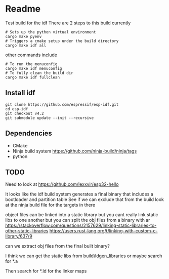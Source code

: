 # Readme

Test build for the idf
There are 2 steps to this build currently

```
# Sets up the python virtual environment
cargo make pyenv
# Triggers a cmake setup under the build directory
cargo make idf all
```

other commands include
```
# To run the menuconfig
cargo make idf menuconfig
# To fully clean the build dir
cargo make idf fullclean
```


## Install idf

```
git clone https://github.com/espressif/esp-idf.git
cd esp-idf
git checkout v4.2
git submodule update --init --recursive
```

## Dependencies

  * CMake
  * Ninja build system
    https://github.com/ninja-build/ninja/tags
  * python


## TODO

Need to look at https://github.com/lexxvir/esp32-hello

It looks like the idf build system generates a final binary that includes a bootloader and partition table
See if we can exclude that from the build
look at the ninja build file for the targets in there

object files can be linked into a static library
but you cant really link static libs to one another
but you can split the obj files from a binary with ar
https://stackoverflow.com/questions/2157629/linking-static-libraries-to-other-static-libraries
https://users.rust-lang.org/t/linking-with-custom-c-library/637/9

can we extract obj files from the final built binary?

I think we can get the static libs from
build\ldgen_libraries or maybe search for *.a

Then search for *.ld for the linker maps
